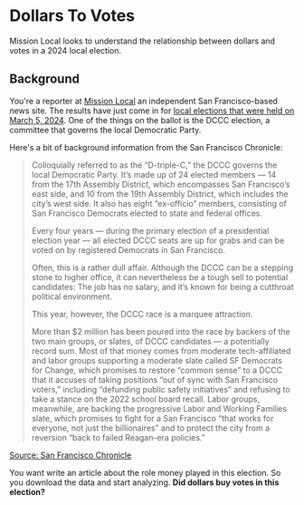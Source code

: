# Dollars To Votes

Mission Local looks to understand the relationship between dollars and votes in a 2024 local election.

## Background

You're a reporter at [Mission Local](https://missionlocal.org/) an independent San Francisco-based news site. The results have just come in for [local elections that were held on March 5, 2024](https://www.sfchronicle.com/projects/2024/california-primary-election-results/san-francisco). One of the things on the ballot is the DCCC election, a committee that governs the local Democratic Party. 

Here's a bit of background information from the San Francisco Chronicle:

> Colloquially referred to as the “D-triple-C,” the DCCC governs the local Democratic Party. It’s made up of 24 elected members — 14 from the 17th Assembly District, which encompasses San Francisco’s east side, and 10 from the 19th Assembly District, which includes the city’s west side. It also has eight “ex-officio” members, consisting of San Francisco Democrats elected to state and federal offices.
>
> Every four years — during the primary election of a presidential election year — all elected DCCC seats are up for grabs and can be voted on by registered Democrats in San Francisco. 
>
> Often, this is a rather dull affair. Although the DCCC can be a stepping stone to higher office, it can nevertheless be a tough sell to potential candidates: The job has no salary, and it’s known for being a cutthroat political environment. 
>
> This year, however, the DCCC race is a marquee attraction. 
> 
> More than $2 million has been poured into the race by backers of the two main groups, or slates, of DCCC candidates — a potentially record sum. Most of that money comes from moderate tech-affiliated and labor groups supporting a moderate slate called SF Democrats for Change, which promises to restore “common sense” to a DCCC that it accuses of taking positions “out of sync with San Francisco voters,” including “defunding public safety initiatives” and refusing to take a stance on the 2022 school board recall. Labor groups, meanwhile, are backing the progressive Labor and Working Families slate, which promises to fight for a San Francisco “that works for everyone, not just the billionaires” and to protect the city from a reversion “back to failed Reagan-era policies.” 

[Source: San Francisco Chronicle](https://www.sfchronicle.com/opinion/article/democratic-county-central-committee-18682320.php)

You want write an article about the role money played in this election. So you download the data and start analyzing. **Did dollars buy votes in this election?**


